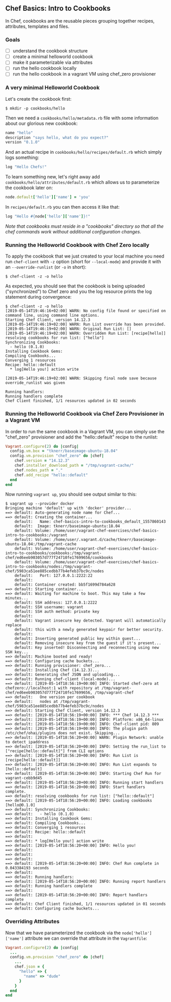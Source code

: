 
## Chef Basics: Intro to Cookbooks

In Chef, cookbooks are the reusable pieces grouping together recipes, attributes,
templates and files.

### Goals

* [ ] understand the cookbook structure
* [ ] create a minimal helloworld cookbook
* [ ] make it parameterizable via attributes
* [ ] run the hello cookbook locally
* [ ] run the hello cookbook in a vagrant VM using chef_zero provisioner

### A very minimal Helloworld Cookbook

Let's create the cookbook first:
```
$ mkdir -p cookbooks/hello
```

Then we need a `cookbooks/hello/metadata.rb` file with some information about
our glorious new cookbook:
```ruby
name "hello"
description "says hello, what do you expect?"
version "0.1.0"
```

And an actual recipe in `cookbooks/hello/recipes/default.rb` which simply logs something:
```ruby
log "Hello Chefs!"
```

To learn something new, let's right away add `cookbooks/hello/attributes/default.rb` which
allows us to parameterize the cookbook later on:
```ruby
node.default['hello']['name'] = 'you'
```

In `recipes/default.rb` you can then access it like that:
```ruby
log "Hello #{node['hello']['name']}!"
```

*Note that cookbooks must reside in a "cookbooks" directory so that all the chef commands work without
additional configuration changes*.

### Running the Helloworld Cookbook with Chef Zero locally

To apply the cookbook that we just created to your local machine you need
run `chef-client` with `-z` option (short for `--local-mode`) and provide it
with an `--override-runlist` (or `-o` in short):
```
$ chef-client -z -o hello
```

As expected, you should see that the cookbook is being uploaded ("synchronized") to Chef zero
and you the log resource prints the log statement during convergence:
```
$ chef-client -z -o hello
[2019-05-14T19:46:16+02:00] WARN: No config file found or specified on command line, using command line options.
Starting Chef Client, version 14.12.3
[2019-05-14T19:46:19+02:00] WARN: Run List override has been provided.
[2019-05-14T19:46:19+02:00] WARN: Original Run List: []
[2019-05-14T19:46:19+02:00] WARN: Overridden Run List: [recipe[hello]]
resolving cookbooks for run list: ["hello"]
Synchronizing Cookbooks:
  - hello (0.1.0)
Installing Cookbook Gems:
Compiling Cookbooks...
Converging 1 resources
Recipe: hello::default
  * log[Hello you!] action write
  
[2019-05-14T19:46:19+02:00] WARN: Skipping final node save because override_runlist was given

Running handlers:
Running handlers complete
Chef Client finished, 1/1 resources updated in 02 seconds
```

### Running the Helloworld Cookbook via Chef Zero Provisioner in a Vagrant VM

In order to run the same cookbook in a Vagrant VM, you can simply use the "chef_zero"
provisioner and add the "hello::default" recipe to the runlist:
```ruby
Vagrant.configure(2) do |config|
  config.vm.box = "tknerr/baseimage-ubuntu-18.04"
  config.vm.provision "chef_zero" do |chef|
    chef.version = "14.12.3"
    chef.installer_download_path = "/tmp/vagrant-cache/"
    chef.nodes_path = "."
    chef.add_recipe "hello::default"
  end
end
```

Now running `vagrant up`, you should see output similar to this:
```
$ vagrant up --provider docker
Bringing machine 'default' up with 'docker' provider...
==> default: Auto-generating node name for Chef...
==> default: Creating the container...
    default:   Name: chef-basics-intro-to-cookbooks_default_1557860143
    default:  Image: tknerr/baseimage-ubuntu:18.04
    default: Volume: /home/user/vagrant-chef-exercises/chef-basics-intro-to-cookbooks:/vagrant
    default: Volume: /home/user/.vagrant.d/cache/tknerr/baseimage-ubuntu-18.04:/tmp/vagrant-cache
    default: Volume: /home/user/vagrant-chef-exercises/chef-basics-intro-to-cookbooks/cookbooks:/tmp/vagrant-chef/ed6eeb903057d777f24710fe17699656/cookbooks
    default: Volume: /home/user/vagrant-chef-exercises/chef-basics-intro-to-cookbooks/nodes:/tmp/vagrant-chef/5983ca51ee885cedbb77b4efeb37bc9c/nodes
    default:   Port: 127.0.0.1:2222:22
    default:  
    default: Container created: bb5f1699d784a628
==> default: Starting container...
==> default: Waiting for machine to boot. This may take a few minutes...
    default: SSH address: 127.0.0.1:2222
    default: SSH username: vagrant
    default: SSH auth method: private key
    default: 
    default: Vagrant insecure key detected. Vagrant will automatically replace
    default: this with a newly generated keypair for better security.
    default: 
    default: Inserting generated public key within guest...
    default: Removing insecure key from the guest if it's present...
    default: Key inserted! Disconnecting and reconnecting using new SSH key...
==> default: Machine booted and ready!
==> default: Configuring cache buckets...
==> default: Running provisioner: chef_zero...
    default: Installing Chef (14.12.3)...
==> default: Generating chef JSON and uploading...
==> default: Running chef-client (local-mode)...
==> default: [2019-05-14T18:56:19+00:00] INFO: Started chef-zero at chefzero://localhost:1 with repository at /tmp/vagrant-chef/ed6eeb903057d777f24710fe17699656, /tmp/vagrant-chef
==> default:   One version per cookbook
==> default:   nodes at /tmp/vagrant-chef/5983ca51ee885cedbb77b4efeb37bc9c/nodes
==> default: Starting Chef Client, version 14.12.3
==> default: [2019-05-14T18:56:19+00:00] INFO: *** Chef 14.12.3 ***
==> default: [2019-05-14T18:56:19+00:00] INFO: Platform: x86_64-linux
==> default: [2019-05-14T18:56:19+00:00] INFO: Chef-client pid: 809
==> default: [2019-05-14T18:56:19+00:00] INFO: The plugin path /etc/chef/ohai/plugins does not exist. Skipping...
==> default: [2019-05-14T18:56:20+00:00] WARN: Plugin Network: unable to detect ipaddress
==> default: [2019-05-14T18:56:20+00:00] INFO: Setting the run_list to ["recipe[hello::default]"] from CLI options
==> default: [2019-05-14T18:56:20+00:00] INFO: Run List is [recipe[hello::default]]
==> default: [2019-05-14T18:56:20+00:00] INFO: Run List expands to [hello::default]
==> default: [2019-05-14T18:56:20+00:00] INFO: Starting Chef Run for vagrant-cebb9d45
==> default: [2019-05-14T18:56:20+00:00] INFO: Running start handlers
==> default: [2019-05-14T18:56:20+00:00] INFO: Start handlers complete.
==> default: resolving cookbooks for run list: ["hello::default"]
==> default: [2019-05-14T18:56:20+00:00] INFO: Loading cookbooks [hello@0.1.0]
==> default: Synchronizing Cookbooks:
==> default:   - hello (0.1.0)
==> default: Installing Cookbook Gems:
==> default: Compiling Cookbooks...
==> default: Converging 1 resources
==> default: Recipe: hello::default
==> default:   
==> default: * log[Hello you!] action write
==> default: [2019-05-14T18:56:20+00:00] INFO: Hello you!
==> default: 
==> default:   
==> default: 
==> default: [2019-05-14T18:56:20+00:00] INFO: Chef Run complete in 0.043384193 seconds
==> default: 
==> default: Running handlers:
==> default: [2019-05-14T18:56:20+00:00] INFO: Running report handlers
==> default: Running handlers complete
==> default: 
==> default: [2019-05-14T18:56:20+00:00] INFO: Report handlers complete
==> default: Chef Client finished, 1/1 resources updated in 01 seconds
==> default: Configuring cache buckets...
```

### Overriding Attributes

Now that we have parameterized the cookbook via the `node['hello']['name']`
attribute we can override that attribute in the `Vagrantfile`:
```ruby
Vagrant.configure(2) do |config|
  ...
  config.vm.provision "chef_zero" do |chef|
    ...
    chef.json = {
      "hello" => {
        "name" => "dude"
      }
    }
  end
end
```